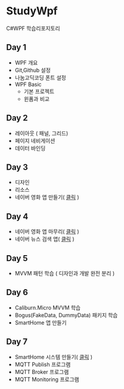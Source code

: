 # StudyWpf
C#WPF 학습리포지토리

## Day 1
- WPF 개요
- Git,Github 설정
- 나눔고딕코딩 폰트 설정
- WPF Basic
  - 기본 프로젝트
  - 윈폼과 비교

## Day 2
- 레이아웃 ( 패널, 그리드)
- 페이지 네비게이션
- 데이터 바인딩

## Day 3
- 디자인 
- 리소스
- 네이버 영화 앱 만들기( [클릭](https://github.com/ynns1217/StudyWpf/tree/main/portfolio) )

## Day 4
- 네이버 영화 앱 마무리( [클릭](https://github.com/ynns1217/StudyWpf/tree/main/portfolio#naver-%EC%98%81%ED%99%94%EA%B2%80%EC%83%89) )
- 네이버 뉴스 검색 앱( [클릭](https://github.com/ynns1217/StudyWpf/tree/main/portfolio#naver-%EB%89%B4%EC%8A%A4%EA%B2%80%EC%83%89) )

## Day 5
- MVVM 패턴 학습 ( 디자인과 개발 완전 분리 )

## Day 6
- Caliburn.Micro MVVM 학습
- Bogus(FakeData, DummyData) 패키지 학습
-  SmartHome 앱 만들기

## Day 7
- SmartHome 시스템 만들기( [클릭](https://github.com/ynns1217/StudyWpf/tree/main/portfolio#%EB%AA%A8%EB%8B%88%ED%84%B0%EB%A7%81%EC%95%B1) )
 - MQTT Publish 프로그램
 - MQTT Broker 프로그램
 - MQTT Monitoring 프로그램
